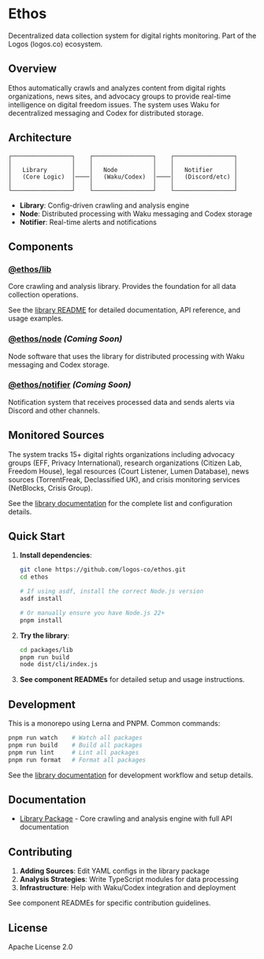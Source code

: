 # Ethos

Decentralized data collection system for digital rights monitoring. Part of the Logos (logos.co) ecosystem.

## Overview

Ethos automatically crawls and analyzes content from digital rights organizations, news sites, and advocacy groups to provide real-time intelligence on digital freedom issues. The system uses Waku for decentralized messaging and Codex for distributed storage.

## Architecture

```
┌─────────────────┐    ┌─────────────────┐    ┌─────────────────┐
│                 │    │                 │    │                 │
│   Library       │    │   Node          │    │   Notifier      │
│   (Core Logic)  │────│   (Waku/Codex)  │────│   (Discord/etc) │
│                 │    │                 │    │                 │
└─────────────────┘    └─────────────────┘    └─────────────────┘
```

- **Library**: Config-driven crawling and analysis engine
- **Node**: Distributed processing with Waku messaging and Codex storage
- **Notifier**: Real-time alerts and notifications

## Components

### [@ethos/lib](./packages/lib/)

Core crawling and analysis library. Provides the foundation for all data collection operations.

See the [library README](./packages/lib/README.md) for detailed documentation, API reference, and usage examples.

### [@ethos/node](./packages/node/) _(Coming Soon)_

Node software that uses the library for distributed processing with Waku messaging and Codex storage.

### [@ethos/notifier](./packages/notifier/) _(Coming Soon)_

Notification system that receives processed data and sends alerts via Discord and other channels.

## Monitored Sources

The system tracks 15+ digital rights organizations including advocacy groups (EFF, Privacy International), research organizations (Citizen Lab, Freedom House), legal resources (Court Listener, Lumen Database), news sources (TorrentFreak, Declassified UK), and crisis monitoring services (NetBlocks, Crisis Group).

See the [library documentation](./packages/lib/README.md) for the complete list and configuration details.

## Quick Start

1. **Install dependencies**:

   ```bash
   git clone https://github.com/logos-co/ethos.git
   cd ethos

   # If using asdf, install the correct Node.js version
   asdf install

   # Or manually ensure you have Node.js 22+
   pnpm install
   ```

2. **Try the library**:

   ```bash
   cd packages/lib
   pnpm run build
   node dist/cli/index.js
   ```

3. **See component READMEs** for detailed setup and usage instructions.

## Development

This is a monorepo using Lerna and PNPM. Common commands:

```bash
pnpm run watch    # Watch all packages
pnpm run build    # Build all packages
pnpm run lint     # Lint all packages
pnpm run format   # Format all packages
```

See the [library documentation](./packages/lib/README.md) for development workflow and setup details.

## Documentation

- [Library Package](./packages/lib/README.md) - Core crawling and analysis engine with full API documentation

## Contributing

1. **Adding Sources**: Edit YAML configs in the library package
2. **Analysis Strategies**: Write TypeScript modules for data processing
3. **Infrastructure**: Help with Waku/Codex integration and deployment

See component READMEs for specific contribution guidelines.

## License

Apache License 2.0
